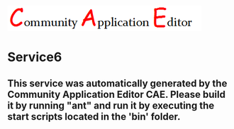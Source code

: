 ![CAE](https://github.com/PhilCAEOrg2/microservice-94/blob/master/img/logo.png)  

Service6
===================


This service was automatically generated by the Community Application Editor CAE. Please build it by running "ant" and run it by executing the start scripts located in the 'bin' folder.
---------------
